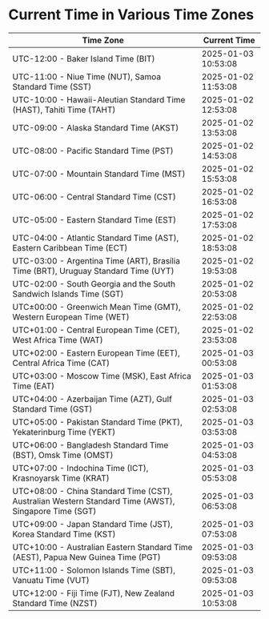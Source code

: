 # Current Time in Various Time Zones

| Time Zone | Current Time |
|-----------|--------------|
| UTC-12:00 - Baker Island Time (BIT) | 2025-01-03 10:53:08 |
| UTC-11:00 - Niue Time (NUT), Samoa Standard Time (SST) | 2025-01-02 11:53:08 |
| UTC-10:00 - Hawaii-Aleutian Standard Time (HAST), Tahiti Time (TAHT) | 2025-01-02 12:53:08 |
| UTC-09:00 - Alaska Standard Time (AKST) | 2025-01-02 13:53:08 |
| UTC-08:00 - Pacific Standard Time (PST) | 2025-01-02 14:53:08 |
| UTC-07:00 - Mountain Standard Time (MST) | 2025-01-02 15:53:08 |
| UTC-06:00 - Central Standard Time (CST) | 2025-01-02 16:53:08 |
| UTC-05:00 - Eastern Standard Time (EST) | 2025-01-02 17:53:08 |
| UTC-04:00 - Atlantic Standard Time (AST), Eastern Caribbean Time (ECT) | 2025-01-02 18:53:08 |
| UTC-03:00 - Argentina Time (ART), Brasília Time (BRT), Uruguay Standard Time (UYT) | 2025-01-02 19:53:08 |
| UTC-02:00 - South Georgia and the South Sandwich Islands Time (SGT) | 2025-01-02 20:53:08 |
| UTC±00:00 - Greenwich Mean Time (GMT), Western European Time (WET) | 2025-01-02 22:53:08 |
| UTC+01:00 - Central European Time (CET), West Africa Time (WAT) | 2025-01-02 23:53:08 |
| UTC+02:00 - Eastern European Time (EET), Central Africa Time (CAT) | 2025-01-03 00:53:08 |
| UTC+03:00 - Moscow Time (MSK), East Africa Time (EAT) | 2025-01-03 01:53:08 |
| UTC+04:00 - Azerbaijan Time (AZT), Gulf Standard Time (GST) | 2025-01-03 02:53:08 |
| UTC+05:00 - Pakistan Standard Time (PKT), Yekaterinburg Time (YEKT) | 2025-01-03 03:53:08 |
| UTC+06:00 - Bangladesh Standard Time (BST), Omsk Time (OMST) | 2025-01-03 04:53:08 |
| UTC+07:00 - Indochina Time (ICT), Krasnoyarsk Time (KRAT) | 2025-01-03 05:53:08 |
| UTC+08:00 - China Standard Time (CST), Australian Western Standard Time (AWST), Singapore Time (SGT) | 2025-01-03 06:53:08 |
| UTC+09:00 - Japan Standard Time (JST), Korea Standard Time (KST) | 2025-01-03 07:53:08 |
| UTC+10:00 - Australian Eastern Standard Time (AEST), Papua New Guinea Time (PGT) | 2025-01-03 09:53:08 |
| UTC+11:00 - Solomon Islands Time (SBT), Vanuatu Time (VUT) | 2025-01-03 09:53:08 |
| UTC+12:00 - Fiji Time (FJT), New Zealand Standard Time (NZST) | 2025-01-03 10:53:08 |

